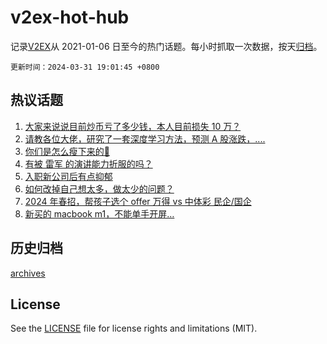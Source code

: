 # v2ex-hot-hub

 记录[V2EX](https://www.v2ex.com/)从 2021-01-06 日至今的热门话题。每小时抓取一次数据，按天[归档](archives)。

`更新时间：2024-03-31 19:01:45 +0800`

## 热议话题

1. [大家来说说目前炒币亏了多少钱，本人目前损失 10 万？](https://www.v2ex.com/t/1028441)
1. [请教各位大佬，研究了一套深度学习方法，预测 A 股涨跌，....](https://www.v2ex.com/t/1028472)
1. [你们是怎么瘦下来的🤗](https://www.v2ex.com/t/1028463)
1. [有被 雷军 的演讲能力折服的吗？](https://www.v2ex.com/t/1028482)
1. [入职新公司后有点抑郁](https://www.v2ex.com/t/1028530)
1. [如何改掉自己想太多，做太少的问题？](https://www.v2ex.com/t/1028462)
1. [2024 年春招，帮孩子选个 offer 万得 vs 中体彩 民企/国企](https://www.v2ex.com/t/1028501)
1. [新买的 macbook m1，不能单手开屏…](https://www.v2ex.com/t/1028431)

## 历史归档

[archives](archives)

## License

See the [LICENSE](LICENSE) file for license rights and limitations (MIT).
